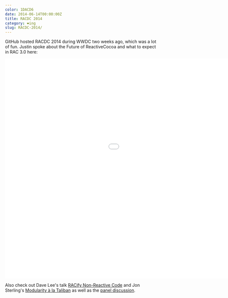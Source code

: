 ```yaml
---
color: 1DACD6
date: 2014-06-14T00:00:00Z
title: RACDC 2014
category: ❤ing
slug: RACDC-2014/
---
```


GitHub hosted RACDC 2014 during WWDC two weeks ago, which was a lot of fun.
Justin spoke about the Future of ReactiveCocoa and what to expect in RAC 3.0
here:

<div class="embed video vimeo">
    <style type="text/css" scoped>
        .embed:after {
            padding-top: 56.25% !important;
        }
    </style>
    <iframe src="//player.vimeo.com/video/98100163?byline=0&amp;color=1dacd6" width="1280" height="720" frameborder="0" title="The Future Of ReactiveCocoa by Justin Spahr-Summers • GitHub Reactive Cocoa Developer Conference" webkitallowfullscreen mozallowfullscreen allowfullscreen></iframe>
</div>

Also check out Dave Lee's talk [RACify Non-Reactive Code][dave] and Jon
Sterling's [Modularity à la Taliban](jon) as well as the [panel
discussion][panel].

[dave]: https://vimeo.com/album/2916562/video/98100161
[jon]: https://vimeo.com/album/2916562/video/98100160
[panel]: https://vimeo.com/album/2916562/video/98100162
